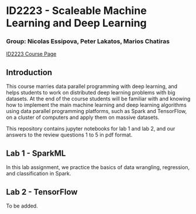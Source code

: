 # ID2223 - Scaleable Machine Learning and Deep Learning

### Group: Nicolas Essipova, Peter Lakatos, Marios Chatiras

[ID2223 Course Page](https://www.kth.se/student/kurser/kurs/ID2223?l=en)

## Introduction
This course marries data parallel programming with deep learning, and helps students to work on distributed deep learning problems with big datasets. At the end of the course students will be familiar with and knowing how to implement the main machine learning and deep learning algorithms using data parallel programming platforms, such as Spark and TensorFlow, on a cluster of computers and apply them on massive datasets.

This repository contains jupyter notebooks for lab 1 and lab 2, and our answers to the review questions 1 to 5 in pdf format.

## Lab 1 - SparkML
In this lab assignment, we practice the basics of data wrangling, regression, and classification in Spark.

## Lab 2 - TensorFlow
To be added.
